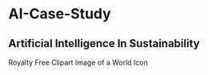 # AI-Case-Study
## Artificial Intelligence In Sustainability

<p align="center">
  
Royalty Free Clipart Image of a World Icon
